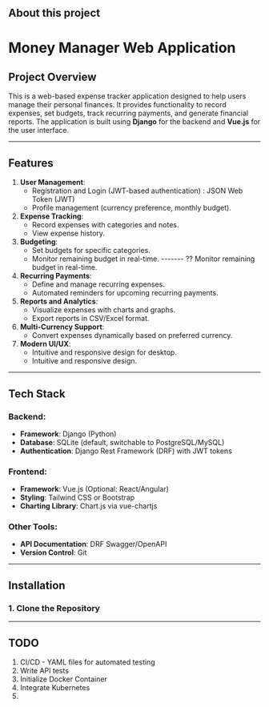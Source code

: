## About this project

# Money Manager Web Application

## **Project Overview**
This is a web-based expense tracker application designed to help users manage their personal finances. It provides functionality to record expenses, set budgets, track recurring payments, and generate financial reports. The application is built using **Django** for the backend and **Vue.js** for the user interface.

---

## **Features**
1. **User Management**:
   - Registration and Login (JWT-based authentication) : JSON Web Token (JWT)
   - Profile management (currency preference, monthly budget).
2. **Expense Tracking**:
   - Record expenses with categories and notes.
   - View expense history.
3. **Budgeting**:
   - Set budgets for specific categories.
   - Monitor remaining budget in real-time.
   ------- ?? Monitor remaining budget in real-time. 
4. **Recurring Payments**:
   - Define and manage recurring expenses.
   - Automated reminders for upcoming recurring payments.
5. **Reports and Analytics**:
   - Visualize expenses with charts and graphs.
   - Export reports in CSV/Excel format.
6. **Multi-Currency Support**:
   - Convert expenses dynamically based on preferred currency.
7. **Modern UI/UX**:
   - Intuitive and responsive design for desktop.
   - Intuitive and responsive design.

---

## **Tech Stack**

### **Backend**:
- **Framework**: Django (Python)
- **Database**: SQLite (default, switchable to PostgreSQL/MySQL)
- **Authentication**: Django Rest Framework (DRF) with JWT tokens

### **Frontend**:
- **Framework**: Vue.js (Optional: React/Angular)
- **Styling**: Tailwind CSS or Bootstrap
- **Charting Library**: Chart.js via vue-chartjs

### **Other Tools**:
- **API Documentation**: DRF Swagger/OpenAPI
- **Version Control**: Git

---

## **Installation**

### **1. Clone the Repository**


------------------- 
## TODO

1. CI/CD - YAML files for automated testing
2. Write API tests
3. Initialize Docker Container 
4. Integrate Kubernetes
5. 